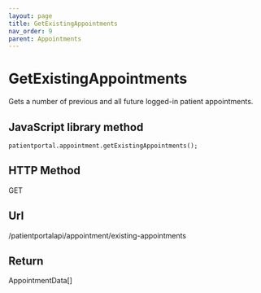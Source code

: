 ```yaml
---
layout: page
title: GetExistingAppointments
nav_order: 9
parent: Appointments
---
```


# GetExistingAppointments

Gets a number of previous and all future logged-in patient appointments.

## JavaScript library method

```
patientportal.appointment.getExistingAppointments();
```

## HTTP Method

GET

## ****Url****

/patientportalapi/appointment/existing-appointments

## Return

AppointmentData\[\]

